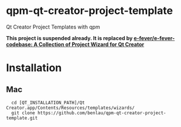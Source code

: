# qpm-qt-creator-project-template
Qt Creator Project Templates with qpm

**This project is suspended already. It is replaced by [e-fever/e-fever-codebase: A Collection of Project Wizard for Qt Creator](https://github.com/e-fever/e-fever-codebase)**

Installation
============

Mac
---

```
  cd [QT_INSTALLATION_PATH]/Qt Creator.app/Contents/Resources/templates/wizards/
  git clone https://github.com/benlau/qpm-qt-creator-project-template.git
```
